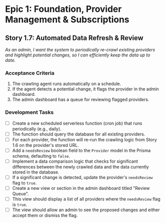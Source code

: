 # Epic 1: Foundation, Provider Management & Subscriptions
## Story 1.7: Automated Data Refresh & Review

*As an admin, I want the system to periodically re-crawl existing providers and highlight potential changes, so I can efficiently keep the data up to date.*

### Acceptance Criteria
1. The crawling agent runs automatically on a schedule.
2. If the agent detects a potential change, it flags the provider in the admin dashboard.
3. The admin dashboard has a queue for reviewing flagged providers.

### Development Tasks
- [ ] Create a new scheduled serverless function (cron job) that runs periodically (e.g., daily).
- [ ] The function should query the database for all existing providers.
- [ ] For each provider, the function will re-run the crawling logic from Story 1.6 on the provider's stored URL.
- [ ] Add a `needsReview` boolean field to the `Provider` model in the Prisma schema, defaulting to `false`.
- [ ] Implement a data comparison logic that checks for significant differences between the newly crawled data and the data currently stored in the database.
- [ ] If a significant change is detected, update the provider's `needsReview` flag to `true`.
- [ ] Create a new view or section in the admin dashboard titled "Review Queue".
- [ ] This view should display a list of all providers where the `needsReview` flag is `true`.
- [ ] The view should allow an admin to see the proposed changes and either accept them or dismiss the flag.